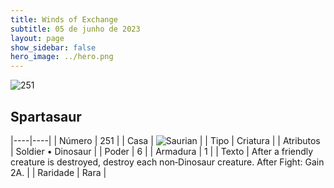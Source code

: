 ```yaml
---
title: Winds of Exchange
subtitle: 05 de junho de 2023
layout: page
show_sidebar: false
hero_image: ../hero.png
---
```


![251](https://mastervault-storage-prod.s3.amazonaws.com/media/card_front/en/600_251_23fff60f2b9c_en.png)


## Spartasaur

|----|----|
| Número | 251 |
| Casa | ![Saurian](https://archonarcana.com/images/thumb/9/9e/Saurian_P.png/22px-Saurian_P.png "Sauro") |
| Tipo | Criatura |
| Atributos | Soldier • Dinosaur |
| Poder | 6 |
| Armadura | 1 |
| Texto | After a friendly creature is destroyed, destroy each non‑Dinosaur creature. After Fight: Gain 2A. |
| Raridade | Rara |
